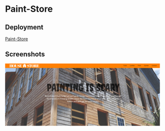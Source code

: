 # Paint-Store

## Deployment
[Paint-Store](https://austinslatey.github.io/paint-store/)

## Screenshots
![Deployed-Page](./assets/images/README.png)